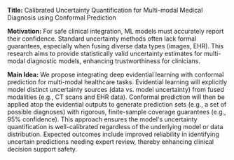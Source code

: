 **Title:** Calibrated Uncertainty Quantification for Multi-modal Medical Diagnosis using Conformal Prediction

**Motivation:** For safe clinical integration, ML models must accurately report their confidence. Standard uncertainty methods often lack formal guarantees, especially when fusing diverse data types (images, EHR). This research aims to provide statistically valid uncertainty estimates for multi-modal diagnostic models, enhancing trustworthiness for clinicians.

**Main Idea:** We propose integrating deep evidential learning with conformal prediction for multi-modal healthcare tasks. Evidential learning will explicitly model distinct uncertainty sources (data vs. model uncertainty) from fused modalities (e.g., CT scans and EHR data). Conformal prediction will then be applied atop the evidential outputs to generate prediction sets (e.g., a set of possible diagnoses) with rigorous, finite-sample coverage guarantees (e.g., 95% confidence). This approach ensures the model's uncertainty quantification is well-calibrated regardless of the underlying model or data distribution. Expected outcomes include improved reliability in identifying uncertain predictions needing expert review, thereby enhancing clinical decision support safety.